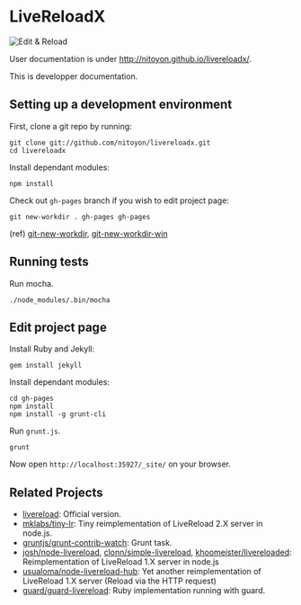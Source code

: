 LiveReloadX
===========

![Edit & Reload](http://nitoyon.github.io/livereloadx/images/title.png)

User documentation is under http://nitoyon.github.io/livereloadx/.

This is developper documentation. 


Setting up a development environment
------------------------------------

First, clone a git repo by running:

```
git clone git://github.com/nitoyon/livereloadx.git
cd livereloadx
```

Install dependant modules:

```
npm install
```

Check out `gh-pages` branch if you wish to edit project page:

```
git new-workdir . gh-pages gh-pages
```

(ref) [git-new-workdir](https://github.com/git/git/blob/master/contrib/workdir/git-new-workdir), [git-new-workdir-win](https://github.com/dansmith65/git/blob/master/contrib/workdir/git-new-workdir-win)



Running tests
-------------

Run mocha.

```
./node_modules/.bin/mocha
```


Edit project page
-----------------

Install Ruby and Jekyll:

```
gem install jekyll
```

Install dependant modules:

```
cd gh-pages
npm install
npm install -g grunt-cli
```

Run `grunt.js`.

```
grunt
```

Now open `http://localhost:35927/_site/` on your browser.


Related Projects
----------------

* [livereload](https://github.com/livereload/): Official version.
* [mklabs/tiny-lr](https://github.com/mklabs/tiny-lr): Tiny reimplementation of LiveReload 2.X server in node.js.
* [gruntjs/grunt-contrib-watch](https://github.com/gruntjs/grunt-contrib-watch#optionslivereload): Grunt task.
* [josh/node-livereload](https://github.com/josh/node-livereload), [clonn/simple-livereload](https://github.com/clonn/simple-livereload), [khoomeister/livereloaded](https://github.com/khoomeister/livereloaded): Reimplementation of LiveReload 1.X server in node.js
* [usualoma/node-livereload-hub](https://github.com/usualoma/node-livereload-hub): Yet another reimplementation of LiveReload 1.X server (Reload via the HTTP request)
* [guard/guard-livereload](https://github.com/guard/guard-livereload): Ruby implementation running with guard.

